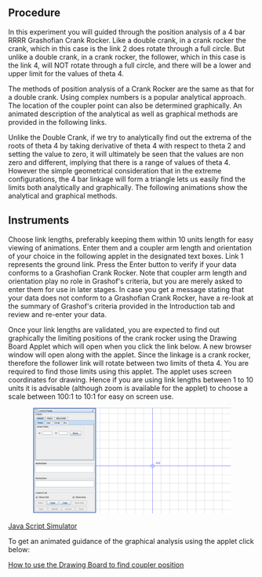 ## Procedure
In this experiment you will guided through the position analysis of a 4 bar RRRR Grashofian Crank Rocker. Like a double crank, in a crank rocker the crank, which in this case is the link 2 does rotate through a full circle. But unlike a double crank, in a crank rocker, the follower, which in this case is the link 4, will NOT rotate through a full circle, and there will be a lower and upper limit for the values of theta 4.

The methods of position analysis of a Crank Rocker are the same as that for a double crank. Using complex numbers is a popular analytical approach. The location of the coupler point can also be determined graphically. An animated description of the analytical as well as graphical methods are provided in the following links.

Unlike the Double Crank, if we try to analytically find out the extrema of the roots of theta 4 by taking derivative of theta 4 with respect to theta 2 and setting the value to zero, it will ultimately be seen that the values are non zero and different, implying that there is a range of values of theta 4. However the simple geometrical consideration that in the extreme configurations, the 4 bar linkage will form a triangle lets us easily find the limits both analytically and graphically. The following animations show the analytical and graphical methods.



## Instruments
Choose link lengths, preferably keeping them within 10 units length for easy viewing of animations. Enter them and a coupler arm length and orientation of your choice in the following applet in the designated text boxes. Link 1 represents the ground link. Press the Enter button to verify if your data conforms to a Grashofian Crank Rocker. Note that coupler arm length and orientation play no role in Grashof's criteria, but you are merely asked to enter them for use in later stages. In case you get a message stating that your data does not conform to a Grashofian Crank Rocker, have a re-look at the summary of Grashof's criteria provided in the Introduction tab and review and re-enter your data.

Once your link lengths are validated, you are expected to find out graphically the limiting positions of the crank rocker using the Drawing Board Applet which will open when you click the link below. A new browser window will open along with the applet. Since the linkage is a crank rocker, therefore the follower link will rotate between two limits of theta 4. You are required to find those limits using this applet. The applet uses screen coordinates for drawing. Hence if you are using link lengths between 1 to 10 units it is advisable (although zoom is available for the applet) to choose a scale between 100:1 to 10:1 for easy on screen use.

<div align="center">
<img src="images/drawing-board.png" width="80%">
</div>



[Java Script Simulator](drawing-board-js/drawing-board.html)

To get an animated guidance of the graphical analysis using the applet click below:

[How to use the Drawing Board to find coupler position](drawing-board-js/drawing-board-demo.html)

